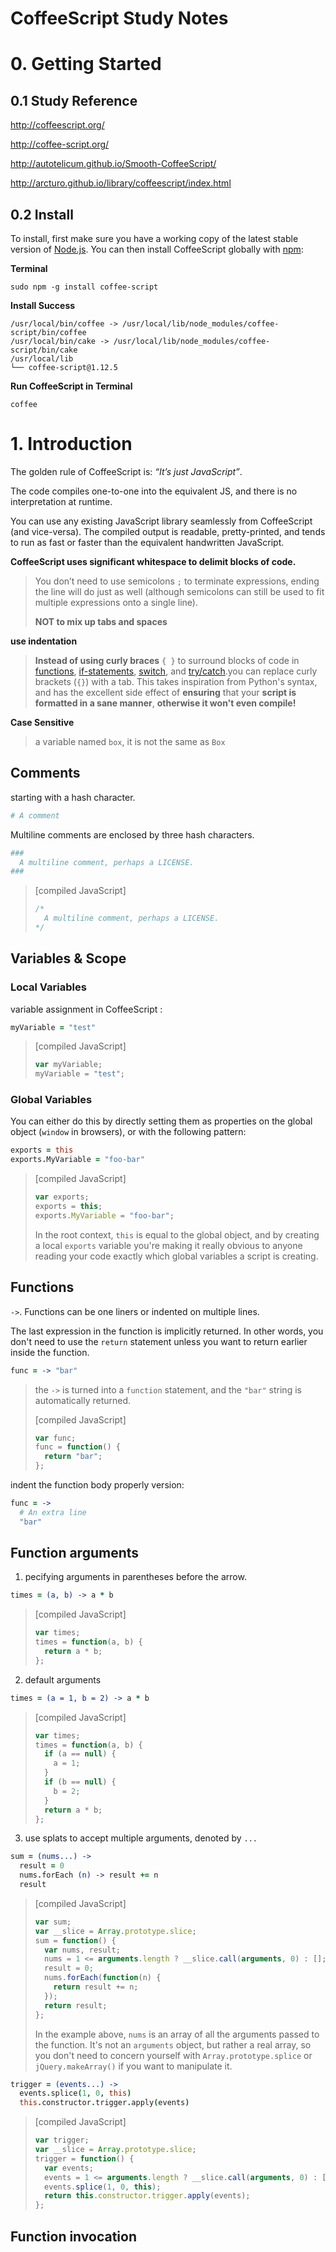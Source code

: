# CoffeeScript Study Notes



# 0. Getting Started



## 0.1 Study Reference

http://coffeescript.org/

http://coffee-script.org/

http://autotelicum.github.io/Smooth-CoffeeScript/

http://arcturo.github.io/library/coffeescript/index.html





## 0.2 Install 

To install, first make sure you have a working copy of the latest stable version of [Node.js](http://nodejs.org/). You can then install CoffeeScript globally with [npm](http://npmjs.org/):

**Terminal**


```
sudo npm -g install coffee-script
```
**Install Success**

```
/usr/local/bin/coffee -> /usr/local/lib/node_modules/coffee-script/bin/coffee
/usr/local/bin/cake -> /usr/local/lib/node_modules/coffee-script/bin/cake
/usr/local/lib
└── coffee-script@1.12.5 
```

**Run CoffeeScript in Terminal**

```
coffee
```



# 1. Introduction

The golden rule of CoffeeScript is: *“It’s just JavaScript”*.

 The code compiles one-to-one into the equivalent JS, and there is no interpretation at runtime. 

You can use any existing JavaScript library seamlessly from CoffeeScript (and vice-versa). The compiled output is readable, pretty-printed, and tends to run as fast or faster than the equivalent handwritten JavaScript.

**CoffeeScript uses significant whitespace to delimit blocks of code.** 

> You don’t need to use semicolons `;` to terminate expressions, ending the line will do just as well (although semicolons can still be used to fit multiple expressions onto a single line). 
>
>  **NOT to mix up tabs and spaces**

**use indentation**

> **Instead of using curly braces** `{ }` to surround blocks of code in [functions](http://coffeescript.org/#literals), [if-statements](http://coffeescript.org/#conditionals), [switch](http://coffeescript.org/#switch), and [try/catch](http://coffeescript.org/#try).you can replace curly brackets (`{}`) with a tab. This takes inspiration from Python's syntax, and has the excellent side effect of **ensuring** that your **script is formatted in a sane manner**, **otherwise it won't even compile!**

**Case Sensitive**

> a variable named `box`, it is not the same as `Box`



## Comments 

 starting with a hash character.

```coffeescript
# A comment
```

Multiline comments are enclosed by three hash characters.

```coffeescript
###
  A multiline comment, perhaps a LICENSE.
###
```

> [compiled JavaScript]
>
> ```javascript
> /*
>   A multiline comment, perhaps a LICENSE.
> */
> ```



## Variables & Scope

### Local Variables

variable assignment in CoffeeScript :

```coffeescript
myVariable = "test"
```

> [compiled JavaScript]
>
> ```javascript
> var myVariable;
> myVariable = "test";
> ```

### Global Variables

You can either do this by directly setting them as properties on the global object (`window` in browsers), or with the following pattern:

```coffeescript
exports = this
exports.MyVariable = "foo-bar"
```

> [compiled JavaScript]
>
> ```javascript
> var exports;
> exports = this;
> exports.MyVariable = "foo-bar";
> ```
>
> In the root context, `this` is equal to the global object, and by creating a local `exports` variable you're making it really obvious to anyone reading your code exactly which global variables a script is creating. 



## Functions

`->`. Functions can be one liners or indented on multiple lines.

The last expression in the function is implicitly returned. In other words, you don't need to use the `return` statement unless you want to return earlier inside the function.

```coffeescript
func = -> "bar"
```

> the `->` is turned into a `function` statement, and the `"bar"` string is automatically returned.
>
> [compiled JavaScript]
>
> ```javascript
> var func;
> func = function() {
>   return "bar";
> };	
> ```

indent the function body properly version:

```coffeescript
func = ->
  # An extra line
  "bar"
```



## Function arguments

1. pecifying arguments in parentheses before the arrow.

```coffeescript
times = (a, b) -> a * b
```

> [compiled JavaScript]
>
> ```javascript
> var times;
> times = function(a, b) {
>   return a * b;
> };
> ```

2. default arguments

```coffeescript
times = (a = 1, b = 2) -> a * b
```

>[compiled JavaScript]
>
> ```javascript
> var times;
> times = function(a, b) {
>   if (a == null) {
>     a = 1;
>   }
>   if (b == null) {
>     b = 2;
>   }
>   return a * b;
> };
> ```

3. use splats to accept multiple arguments, denoted by `...`

```coffeescript
sum = (nums...) -> 
  result = 0
  nums.forEach (n) -> result += n
  result
```

> [compiled JavaScript]
>
> ```javascript
> var sum;
> var __slice = Array.prototype.slice;
> sum = function() {
>   var nums, result;
>   nums = 1 <= arguments.length ? __slice.call(arguments, 0) : [];
>   result = 0;
>   nums.forEach(function(n) {
>     return result += n;
>   });
>   return result;
> };
> ```
> In the example above, `nums` is an array of all the arguments passed to the function. It's not an `arguments` object, but rather a real array, so you don't need to concern yourself with `Array.prototype.splice` or `jQuery.makeArray()` if you want to manipulate it.

```coffeescript
trigger = (events...) ->
  events.splice(1, 0, this)
  this.constructor.trigger.apply(events)
```

> [compiled JavaScript]
>
> ```javascript
> var trigger;
> var __slice = Array.prototype.slice;
> trigger = function() {
>   var events;
>   events = 1 <= arguments.length ? __slice.call(arguments, 0) : [];
>   events.splice(1, 0, this);
>   return this.constructor.trigger.apply(events);
> };
> ```



## Function invocation















